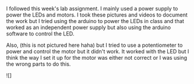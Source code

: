 I followed this week's lab assignment. I mainly used a power supply to power the LEDs and motors. I took these pictures and videos to document the work but I tried using the arduino to power the LEDs in class and that worked as an independent power supply but also using the arduino software to control the LED. 

Also, (this is not pictured here haha) but I tried to use a potentiometer to power and control the motor but it didn't work. It worked with the LED but I think the way I set it up for the motor was either not correct or I was using the wrong parts to do this. 
 
![]
